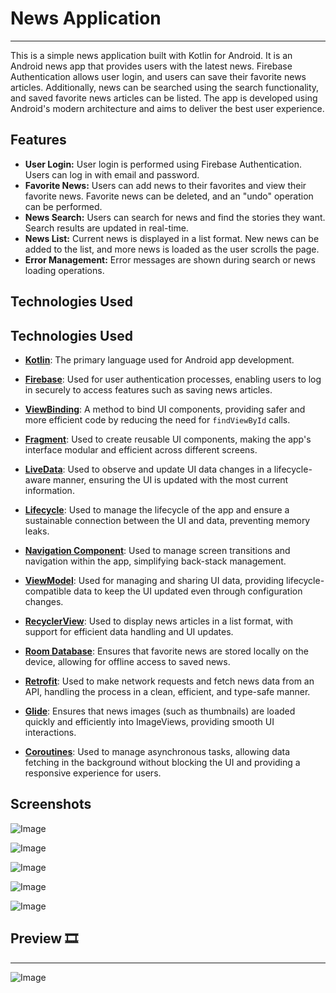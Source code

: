 # News Application
------------------

This is a simple news application built with Kotlin for Android. It is an Android news app that provides users with the latest news. Firebase Authentication allows user login, and users can save their favorite news articles. Additionally, news can be searched using the search functionality, and saved favorite news articles can be listed. The app is developed using Android's modern architecture and aims to deliver the best user experience.


## Features
- **User Login:** User login is performed using Firebase Authentication. Users can log in with email and password.
- **Favorite News:** Users can add news to their favorites and view their favorite news. Favorite news can be deleted, and an "undo" operation can be performed.
- **News Search:** Users can search for news and find the stories they want. Search results are updated in real-time.
- **News List:** Current news is displayed in a list format. New news can be added to the list, and more news is loaded as the user scrolls the page.
- **Error Management:** Error messages are shown during search or news loading operations.

## Technologies Used 
## Technologies Used

- **[Kotlin](https://kotlinlang.org/)**: The primary language used for Android app development.
  
- **[Firebase](https://firebase.google.com/)**: Used for user authentication processes, enabling users to log in securely to access features such as saving news articles.
- **[ViewBinding](https://developer.android.com/topic/libraries/view-binding)**: A method to bind UI components, providing safer and more efficient code by reducing the need for `findViewById` calls.
- **[Fragment](https://developer.android.com/guide/fragments)**: Used to create reusable UI components, making the app's interface modular and efficient across different screens.
- **[LiveData](https://developer.android.com/topic/libraries/architecture/livedata)**: Used to observe and update UI data changes in a lifecycle-aware manner, ensuring the UI is updated with the most current information.
- **[Lifecycle](https://developer.android.com/topic/libraries/architecture/lifecycle)**: Used to manage the lifecycle of the app and ensure a sustainable connection between the UI and data, preventing memory leaks.
- **[Navigation Component](https://developer.android.com/guide/navigation)**: Used to manage screen transitions and navigation within the app, simplifying back-stack management.
- **[ViewModel](https://developer.android.com/topic/libraries/architecture/viewmodel)**: Used for managing and sharing UI data, providing lifecycle-compatible data to keep the UI updated even through configuration changes.
- **[RecyclerView](https://developer.android.com/reference/androidx/recyclerview/widget/RecyclerView)**: Used to display news articles in a list format, with support for efficient data handling and UI updates.
- **[Room Database](https://developer.android.com/topic/libraries/architecture/room)**: Ensures that favorite news are stored locally on the device, allowing for offline access to saved news.
- **[Retrofit](https://square.github.io/retrofit/)**: Used to make network requests and fetch news data from an API, handling the process in a clean, efficient, and type-safe manner.
- **[Glide](https://github.com/bumptech/glide)**: Ensures that news images (such as thumbnails) are loaded quickly and efficiently into ImageViews, providing smooth UI interactions.
- **[Coroutines](https://developer.android.com/kotlin/coroutines)**: Used to manage asynchronous tasks, allowing data fetching in the background without blocking the UI and providing a responsive experience for users.


## Screenshots






![Image](https://github.com/user-attachments/assets/38853cbc-dc24-4ced-8c9d-5dff6e7f00ba)

![Image](https://github.com/user-attachments/assets/0469f691-6244-46a7-a0fe-8f767c919697)

![Image](https://github.com/user-attachments/assets/b8960663-2f08-440f-a0d4-19add6cd1aa4)

![Image](https://github.com/user-attachments/assets/b7b25a24-d278-4409-9bb0-7a0ff6a76bf0)

![Image](https://github.com/user-attachments/assets/8f718e4b-af8c-48ad-b59d-62981433b005)


## Preview 🎞
----------
![Image](https://github.com/user-attachments/assets/0fabe85f-f698-44ed-b2dd-0e982baeec7c)

